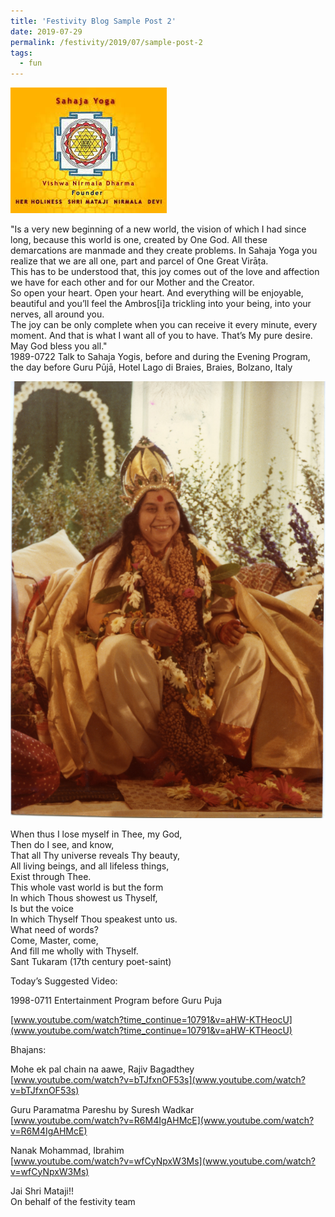 ```yaml
---
title: 'Festivity Blog Sample Post 2'
date: 2019-07-29
permalink: /festivity/2019/07/sample-post-2
tags:
  - fun
---
```


![PICTURE 1](/images/image1.png)

"Is a very new beginning of a new world, the vision of which I had since long, because this world is one, created by One God. All these demarcations are manmade and they create problems. In Sahaja Yoga you realize that we are all one, part and parcel of One Great Virāṭa.  
This has to be understood that, this joy comes out of the love and affection we have for each other and for our Mother and the Creator.  
So open your heart. Open your heart. And everything will be enjoyable, beautiful and you’ll feel the Ambros[i]a trickling into your being, into your nerves, all around you.  
The joy can be only complete when you can receive it every minute, every moment. And that is what I want all of you to have. That’s My pure desire.  
May God bless you all."  
1989-0722 Talk to Sahaja Yogis, before and during the Evening Program, the day before Guru Pūjā, Hotel Lago di Braies, Braies, Bolzano, Italy

![PICTURE 8](/images/image8.png)

When thus I lose myself in Thee, my God,  
Then do I see, and know,  
That all Thy universe reveals Thy beauty,  
All living beings, and all lifeless things,  
Exist through Thee.  
This whole vast world is but the form  
In which Thous showest us Thyself,  
Is but the voice  
In which Thyself Thou speakest unto us.  
What need of words?  
Come, Master, come,  
And fill me wholly with Thyself.   
Sant Tukaram (17th century poet-saint)

Today’s Suggested Video:  

1998-0711 Entertainment Program before Guru Puja  

[www.youtube.com/watch?time_continue=10791&v=aHW-KTHeocU](www.youtube.com/watch?time_continue=10791&v=aHW-KTHeocU)

Bhajans:

Mohe ek pal chain na aawe, Rajiv Bagadthey  
[www.youtube.com/watch?v=bTJfxnOF53s](www.youtube.com/watch?v=bTJfxnOF53s)

Guru Paramatma Pareshu by Suresh Wadkar  
[www.youtube.com/watch?v=R6M4IgAHMcE](www.youtube.com/watch?v=R6M4IgAHMcE)

Nanak Mohammad, Ibrahim  
[www.youtube.com/watch?v=wfCyNpxW3Ms](www.youtube.com/watch?v=wfCyNpxW3Ms)

Jai Shri Mataji!!  
On behalf of the festivity team